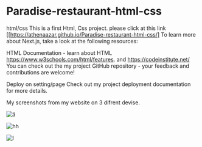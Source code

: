 # Paradise-restaurant-html-css
 html/css
This is a first Html, Css project.
please click at this link [[https://athenaazar.github.io/Paradise-restaurant-html-css/]
To learn more about Next.js, take a look at the following resources:

HTML Documentation - learn about HTML https://www.w3schools.com/html/features.
and https://codeinstitute.net/
You can check out the my project GitHub repository - your feedback and contributions are welcome!

Deploy on setting/page
Check out my project deployment documentation for more details.
 
 My screenshots from my website on 3 difrent devise.

![ä](https://user-images.githubusercontent.com/25683280/135899327-58f04152-84c5-4905-bb72-5aac7983f02b.jpg)

![hh](https://user-images.githubusercontent.com/25683280/135899337-52521a83-338a-4c2d-b948-0f74ba1c7472.jpg)

![l](https://user-images.githubusercontent.com/25683280/135899355-61724835-c036-4edc-8e29-17e3d557bfb3.jpg)

